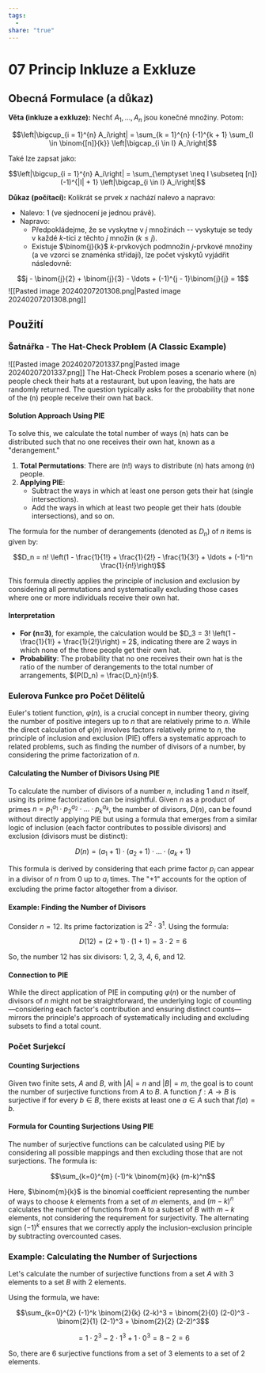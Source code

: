 ```yaml
---
tags:
  - 
share: "true"
---
```


# 07 Princip Inkluze a Exkluze

## Obecná Formulace (a důkaz)

**Věta (inkluze a exkluze):** Nechť $A_1, \ldots, A_n$ jsou konečné množiny. Potom:

$$\left|\bigcup_{i = 1}^{n} A_i\right| = \sum_{k = 1}^{n} (-1)^{k + 1} \sum_{I \in \binom{[n]}{k}} \left|\bigcap_{i \in I} A_i\right|$$

Také lze zapsat jako:

$$\left|\bigcup_{i = 1}^{n} A_i\right| = \sum_{\emptyset \neq I \subseteq [n]} (-1)^{|I| + 1} \left|\bigcap_{i \in I} A_i\right|$$

**Důkaz (počítací):** Kolikrát se prvek $x$ nachází nalevo a napravo:

- Nalevo: 1 (ve sjednocení je jednou právě).
- Napravo:
    - Předpokládejme, že se vyskytne v $j$ množinách -- vyskytuje se tedy v každé $k$-tici z těchto $j$ množin ($k \le j$).
    - Existuje $\binom{j}{k}$ $k$-prvkových podmnožin $j$-prvkové množiny (a ve vzorci se znaménka střídají), lze počet výskytů vyjádřit následovně: 

$$j - \binom{j}{2} + \binom{j}{3} - \ldots + (-1)^{j - 1}\binom{j}{j} = 1$$
![[Pasted image 20240207201308.png|Pasted image 20240207201308.png]]
## Použití

### Šatnářka - The Hat-Check Problem (A Classic Example)
![[Pasted image 20240207201337.png|Pasted image 20240207201337.png]]
The Hat-Check Problem poses a scenario where \(n\) people check their hats at a restaurant, but upon leaving, the hats are randomly returned. The question typically asks for the probability that none of the \(n\) people receive their own hat back.

#### Solution Approach Using PIE

To solve this, we calculate the total number of ways \(n\) hats can be distributed such that no one receives their own hat, known as a "derangement."

1. **Total Permutations**: There are \(n!\) ways to distribute \(n\) hats among \(n\) people.
2. **Applying PIE**: 
   - Subtract the ways in which at least one person gets their hat (single intersections).
   - Add the ways in which at least two people get their hats (double intersections), and so on.
   
The formula for the number of derangements (denoted as $D_n$) of $n$ items is given by:

$$D_n = n! \left(1 - \frac{1}{1!} + \frac{1}{2!} - \frac{1}{3!} + \ldots + (-1)^n \frac{1}{n!}\right)$$

This formula directly applies the principle of inclusion and exclusion by considering all permutations and systematically excluding those cases where one or more individuals receive their own hat.

#### Interpretation

- **For \(n=3\)**, for example, the calculation would be $D_3 = 3! \left(1 - \frac{1}{1!} + \frac{1}{2!}\right) = 2$, indicating there are 2 ways in which none of the three people get their own hat.
- **Probability**: The probability that no one receives their own hat is the ratio of the number of derangements to the total number of arrangements, $(P(D_n) = \frac{D_n}{n!}$.

### Eulerova Funkce pro Počet Dělitelů

Euler's totient function, $\varphi(n)$, is a crucial concept in number theory, giving the number of positive integers up to $n$ that are relatively prime to $n$. While the direct calculation of $\varphi(n)$ involves factors relatively prime to $n$, the principle of inclusion and exclusion (PIE) offers a systematic approach to related problems, such as finding the number of divisors of a number, by considering the prime factorization of $n$.

#### Calculating the Number of Divisors Using PIE

To calculate the number of divisors of a number $n$, including 1 and $n$ itself, using its prime factorization can be insightful. Given $n$ as a product of primes $n = p_1^{a_1} \cdot p_2^{a_2} \cdot \ldots \cdot p_k^{a_k}$, the number of divisors, $D(n)$, can be found without directly applying PIE but using a formula that emerges from a similar logic of inclusion (each factor contributes to possible divisors) and exclusion (divisors must be distinct):

$$D(n) = (a_1 + 1) \cdot (a_2 + 1) \cdot \ldots \cdot (a_k + 1)$$

This formula is derived by considering that each prime factor $p_i$ can appear in a divisor of $n$ from 0 up to $a_i$ times. The "+1" accounts for the option of excluding the prime factor altogether from a divisor.

#### Example: Finding the Number of Divisors

Consider $n = 12$. Its prime factorization is $2^2 \cdot 3^1$. Using the formula:

$$D(12) = (2 + 1) \cdot (1 + 1) = 3 \cdot 2 = 6$$

So, the number 12 has six divisors: 1, 2, 3, 4, 6, and 12.

#### Connection to PIE

While the direct application of PIE in computing $\varphi(n)$ or the number of divisors of $n$ might not be straightforward, the underlying logic of counting—considering each factor's contribution and ensuring distinct counts—mirrors the principle's approach of systematically including and excluding subsets to find a total count.

### Počet Surjekcí

#### Counting Surjections

Given two finite sets, $A$ and $B$, with $|A| = n$ and $|B| = m$, the goal is to count the number of surjective functions from $A$ to $B$. A function $f: A \rightarrow B$ is surjective if for every $b \in B$, there exists at least one $a \in A$ such that $f(a) = b$.

#### Formula for Counting Surjections Using PIE

The number of surjective functions can be calculated using PIE by considering all possible mappings and then excluding those that are not surjections. The formula is:

$$\sum_{k=0}^{m} (-1)^k \binom{m}{k} (m-k)^n$$

Here, $\binom{m}{k}$ is the binomial coefficient representing the number of ways to choose $k$ elements from a set of $m$ elements, and $(m-k)^n$ calculates the number of functions from $A$ to a subset of $B$ with $m-k$ elements, not considering the requirement for surjectivity. The alternating sign $(-1)^k$ ensures that we correctly apply the inclusion-exclusion principle by subtracting overcounted cases.

### Example: Calculating the Number of Surjections

Let's calculate the number of surjective functions from a set $A$ with 3 elements to a set $B$ with 2 elements.

Using the formula, we have:

$$\sum_{k=0}^{2} (-1)^k \binom{2}{k} (2-k)^3 = \binom{2}{0} (2-0)^3 - \binom{2}{1} (2-1)^3 + \binom{2}{2} (2-2)^3$$

$$= 1 \cdot 2^3 - 2 \cdot 1^3 + 1 \cdot 0^3 = 8 - 2 = 6$$

So, there are 6 surjective functions from a set of 3 elements to a set of 2 elements.
